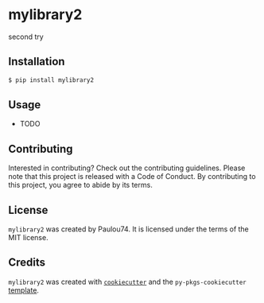 # mylibrary2

second try

## Installation

```bash
$ pip install mylibrary2
```

## Usage

- TODO

## Contributing

Interested in contributing? Check out the contributing guidelines. Please note that this project is released with a Code of Conduct. By contributing to this project, you agree to abide by its terms.

## License

`mylibrary2` was created by Paulou74. It is licensed under the terms of the MIT license.

## Credits

`mylibrary2` was created with [`cookiecutter`](https://cookiecutter.readthedocs.io/en/latest/) and the `py-pkgs-cookiecutter` [template](https://github.com/py-pkgs/py-pkgs-cookiecutter).
